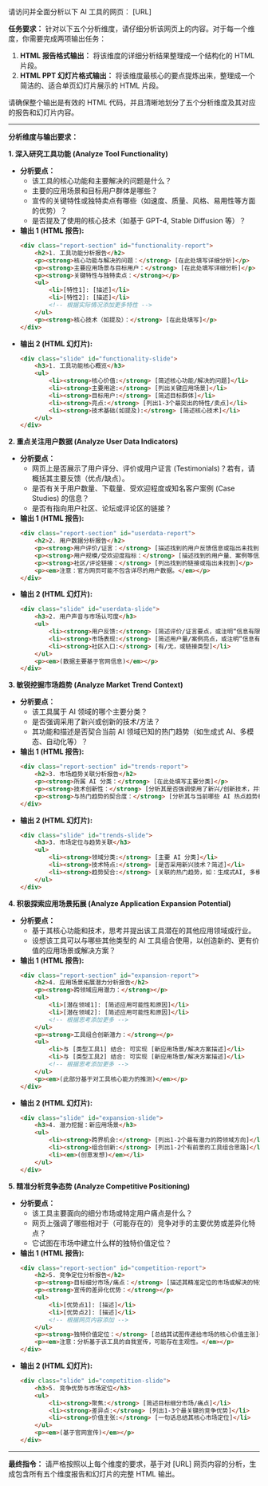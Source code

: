 请访问并全面分析以下 AI 工具的网页：
[URL]

**任务要求：**
针对以下五个分析维度，请仔细分析该网页上的内容。对于每一个维度，你需要完成两项输出任务：
1.  **HTML 报告格式输出：** 将该维度的详细分析结果整理成一个结构化的 HTML 片段。
2.  **HTML PPT 幻灯片格式输出：** 将该维度最核心的要点提炼出来，整理成一个简洁的、适合单页幻灯片展示的 HTML 片段。

请确保整个输出是有效的 HTML 代码，并且清晰地划分了五个分析维度及其对应的报告和幻灯片内容。

---

**分析维度与输出要求：**

**1. 深入研究工具功能 (Analyze Tool Functionality)**

*   **分析要点：**
    *   该工具的核心功能和主要解决的问题是什么？
    *   主要的应用场景和目标用户群体是哪些？
    *   宣传的关键特性或独特卖点有哪些（如速度、质量、风格、易用性等方面的优势）？
    *   是否提及了使用的核心技术（如基于 GPT-4, Stable Diffusion 等）？
*   **输出 1 (HTML 报告):**
    ```html
    <div class="report-section" id="functionality-report">
        <h2>1. 工具功能分析报告</h2>
        <p><strong>核心功能与解决的问题：</strong> [在此处填写详细分析]</p>
        <p><strong>主要应用场景与目标用户：</strong> [在此处填写详细分析]</p>
        <p><strong>关键特性与独特卖点：</strong></p>
        <ul>
            <li>[特性1]: [描述]</li>
            <li>[特性2]: [描述]</li>
            <!-- 根据实际情况添加更多特性 -->
        </ul>
        <p><strong>核心技术（如提及）：</strong> [在此处填写]</p>
    </div>
    ```
*   **输出 2 (HTML 幻灯片):**
    ```html
    <div class="slide" id="functionality-slide">
        <h3>1. 工具功能核心概览</h3>
        <ul>
            <li><strong>核心价值:</strong> [简述核心功能/解决的问题]</li>
            <li><strong>主要用途:</strong> [列出关键应用场景]</li>
            <li><strong>目标用户:</strong> [简述目标群体]</li>
            <li><strong>亮点:</strong> [列出1-3个最突出的特性/卖点]</li>
            <li><strong>技术基础(如提及):</strong> [简述核心技术]</li>
        </ul>
    </div>
    ```

**2. 重点关注用户数据 (Analyze User Data Indicators)**

*   **分析要点：**
    *   网页上是否展示了用户评分、评价或用户证言 (Testimonials)？若有，请概括其主要反馈（优点/缺点）。
    *   是否有关于用户数量、下载量、受欢迎程度或知名客户案例 (Case Studies) 的信息？
    *   是否有指向用户社区、论坛或评论区的链接？
*   **输出 1 (HTML 报告):**
    ```html
    <div class="report-section" id="userdata-report">
        <h2>2. 用户数据分析报告</h2>
        <p><strong>用户评价/证言：</strong> [描述找到的用户反馈信息或指出未找到]</p>
        <p><strong>用户规模/受欢迎度指标：</strong> [描述找到的用户量、案例等信息或指出未找到]</p>
        <p><strong>社区/评论链接：</strong> [列出找到的链接或指出未找到]</p>
        <p><em>注意：官方网页可能不包含详尽的用户数据。</em></p>
    </div>
    ```
*   **输出 2 (HTML 幻灯片):**
    ```html
    <div class="slide" id="userdata-slide">
        <h3>2. 用户声音与市场认可度</h3>
        <ul>
            <li><strong>用户反馈:</strong> [简述评价/证言要点，或注明“信息有限”]</li>
            <li><strong>市场表现:</strong> [简述用户量/案例亮点，或注明“信息有限”]</li>
            <li><strong>社区入口:</strong> [有/无，或链接类型]</li>
        </ul>
        <p><em>(数据主要基于官网信息)</em></p>
    </div>
    ```

**3. 敏锐挖掘市场趋势 (Analyze Market Trend Context)**

*   **分析要点：**
    *   该工具属于 AI 领域的哪个主要分类？
    *   是否强调采用了新兴或创新的技术/方法？
    *   其功能和描述是否契合当前 AI 领域已知的热门趋势（如生成式 AI、多模态、自动化等）？
*   **输出 1 (HTML 报告):**
    ```html
    <div class="report-section" id="trends-report">
        <h2>3. 市场趋势关联分析报告</h2>
        <p><strong>所属 AI 分类：</strong> [在此处填写主要分类]</p>
        <p><strong>技术创新性：</strong> [分析其是否强调使用了新兴/创新技术，并简述]</p>
        <p><strong>与热门趋势的契合度：</strong> [分析其与当前哪些 AI 热点趋势相关联，例如生成式AI、多模态、自动化等]</p>
    </div>
    ```
*   **输出 2 (HTML 幻灯片):**
    ```html
    <div class="slide" id="trends-slide">
        <h3>3. 市场定位与趋势关联</h3>
        <ul>
            <li><strong>领域分类:</strong> [主要 AI 分类]</li>
            <li><strong>技术特点:</strong> [是否采用新兴技术？简述]</li>
            <li><strong>趋势契合:</strong> [关联的热门趋势，如：生成式AI, 多模态...]</li>
        </ul>
    </div>
    ```

**4. 积极探索应用场景拓展 (Analyze Application Expansion Potential)**

*   **分析要点：**
    *   基于其核心功能和技术，思考并提出该工具潜在的其他应用领域或行业。
    *   设想该工具可以与哪些其他类型的 AI 工具组合使用，以创造新的、更有价值的应用场景或解决方案？
*   **输出 1 (HTML 报告):**
    ```html
    <div class="report-section" id="expansion-report">
        <h2>4. 应用场景拓展潜力分析报告</h2>
        <p><strong>跨领域应用潜力：</strong></p>
        <ul>
            <li>[潜在领域1]: [简述应用可能性和原因]</li>
            <li>[潜在领域2]: [简述应用可能性和原因]</li>
            <!-- 根据思考添加更多 -->
        </ul>
        <p><strong>工具组合创新潜力：</strong></p>
        <ul>
            <li>与 [类型工具1] 结合: 可实现 [新应用场景/解决方案描述]</li>
            <li>与 [类型工具2] 结合: 可实现 [新应用场景/解决方案描述]</li>
            <!-- 根据思考添加更多 -->
        </ul>
        <p><em>(此部分基于对工具核心能力的推测)</em></p>
    </div>
    ```
*   **输出 2 (HTML 幻灯片):**
    ```html
    <div class="slide" id="expansion-slide">
        <h3>4. 潜力挖掘：新应用场景</h3>
        <ul>
            <li><strong>跨界机会:</strong> [列出1-2个最有潜力的跨领域方向]</li>
            <li><strong>组合创新:</strong> [列出1-2个有前景的工具组合思路]</li>
            <li><em>(创意发想)</em></li>
        </ul>
    </div>
    ```

**5. 精准分析竞争态势 (Analyze Competitive Positioning)**

*   **分析要点：**
    *   该工具主要面向的细分市场或特定用户痛点是什么？
    *   网页上强调了哪些相对于（可能存在的）竞争对手的主要优势或差异化特点？
    *   它试图在市场中建立什么样的独特价值定位？
*   **输出 1 (HTML 报告):**
    ```html
    <div class="report-section" id="competition-report">
        <h2>5. 竞争定位分析报告</h2>
        <p><strong>目标细分市场/痛点：</strong> [描述其精准定位的市场或解决的特定问题]</p>
        <p><strong>宣传的差异化优势：</strong></p>
        <ul>
            <li>[优势点1]: [描述]</li>
            <li>[优势点2]: [描述]</li>
            <!-- 根据网页内容添加 -->
        </ul>
        <p><strong>独特价值定位：</strong> [总结其试图传递给市场的核心价值主张]</p>
        <p><em>注意：分析基于该工具的自我宣传，可能存在主观性。</em></p>
    </div>
    ```
*   **输出 2 (HTML 幻灯片):**
    ```html
    <div class="slide" id="competition-slide">
        <h3>5. 竞争优势与市场定位</h3>
        <ul>
            <li><strong>聚焦:</strong> [简述目标细分市场/痛点]</li>
            <li><strong>差异点:</strong> [列出1-3个最关键的竞争优势]</li>
            <li><strong>价值主张:</strong> [一句话总结其核心市场定位]</li>
        </ul>
        <p><em>(基于官网宣传)</em></p>
    </div>
    ```

---

**最终指令：**
请严格按照以上每个维度的要求，基于对 [URL] 网页内容的分析，生成包含所有五个维度报告和幻灯片的完整 HTML 输出。
